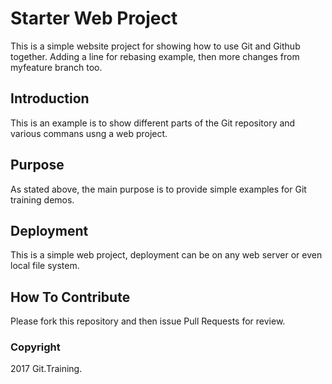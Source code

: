 # Starter Web Project

This is a simple website project for showing how to use Git and Github together. Adding a line for rebasing example, then more changes from myfeature branch too.

## Introduction

This is an example is to show different parts of the Git repository and various commans usng a web project.

## Purpose

As stated above, the main purpose is to provide simple examples for Git training demos.

## Deployment

This is a simple web project, deployment can be on any web server or even local file system.

## How To Contribute

Please fork this repository and then issue Pull Requests for review.

### Copyright

2017 Git.Training.